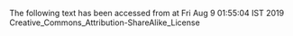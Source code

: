 The following text has been accessed from at Fri Aug 9 01:55:04 IST 2019
Creative_Commons_Attribution-ShareAlike_License
